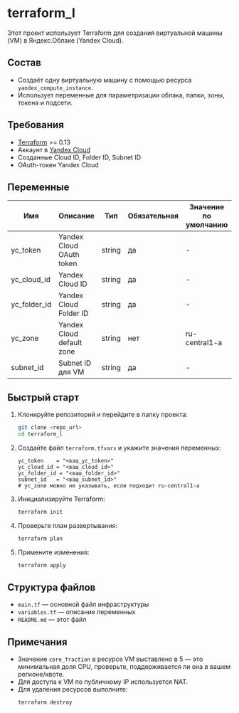 # terraform_l

Этот проект использует Terraform для создания виртуальной машины (VM) в Яндекс.Облаке (Yandex Cloud).

## Состав
- Создаёт одну виртуальную машину с помощью ресурса `yandex_compute_instance`.
- Использует переменные для параметризации облака, папки, зоны, токена и подсети.

## Требования
- [Terraform](https://www.terraform.io/) >= 0.13
- Аккаунт в [Yandex Cloud](https://cloud.yandex.ru/)
- Созданные Cloud ID, Folder ID, Subnet ID
- OAuth-токен Yandex Cloud

## Переменные

| Имя           | Описание                        | Тип    | Обязательная | Значение по умолчанию |
|---------------|----------------------------------|--------|--------------|----------------------|
| yc_token      | Yandex Cloud OAuth token         | string | да           | -                    |
| yc_cloud_id   | Yandex Cloud ID                  | string | да           | -                    |
| yc_folder_id  | Yandex Cloud Folder ID           | string | да           | -                    |
| yc_zone       | Yandex Cloud default zone        | string | нет          | ru-central1-a        |
| subnet_id     | Subnet ID для VM                 | string | да           | -                    |

## Быстрый старт

1. Клонируйте репозиторий и перейдите в папку проекта:
   ```sh
   git clone <repo_url>
   cd terraform_l
   ```
2. Создайте файл `terraform.tfvars` и укажите значения переменных:
   ```hcl
   yc_token    = "<ваш_yc_token>"
   yc_cloud_id = "<ваш_cloud_id>"
   yc_folder_id = "<ваш_folder_id>"
   subnet_id   = "<ваш_subnet_id>"
   # yc_zone можно не указывать, если подходит ru-central1-a
   ```
3. Инициализируйте Terraform:
   ```sh
   terraform init
   ```
4. Проверьте план развертывания:
   ```sh
   terraform plan
   ```
5. Примените изменения:
   ```sh
   terraform apply
   ```

## Структура файлов
- `main.tf` — основной файл инфраструктуры
- `variables.tf` — описание переменных
- `README.md` — этот файл

## Примечания
- Значение `core_fraction` в ресурсе VM выставлено в 5 — это минимальная доля CPU, проверьте, поддерживается ли она в вашем регионе/квоте.
- Для доступа к VM по публичному IP используется NAT.
- Для удаления ресурсов выполните:
  ```sh
  terraform destroy
  ```